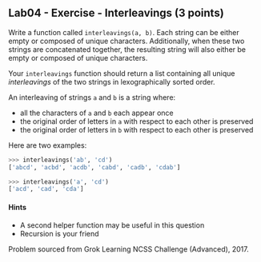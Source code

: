 ## Lab04 - Exercise - Interleavings (3 points)

Write a function called `interleavings(a, b)`. Each string can be either empty or composed of unique characters. Additionally, when these two strings are concatenated together, the resulting string will also either be empty or composed of unique characters.

Your `interleavings` function should return a list containing all unique *interleavings* of the two strings in lexographically sorted order.

An interleaving of strings `a` and `b` is a string where:

* all the characters of `a` and `b` each appear once
* the original order of letters in `a` with respect to each other is preserved
* the original order of letters in `b` with respect to each other is preserved

Here are two examples:

```python
>>> interleavings('ab', 'cd')
['abcd', 'acbd', 'acdb', 'cabd', 'cadb', 'cdab']
```

```python
>>> interleavings('a', 'cd')
['acd', 'cad', 'cda']
```

#### Hints

* A second helper function may be useful in this question
* Recursion is your friend

Problem sourced from Grok Learning NCSS Challenge (Advanced), 2017.
